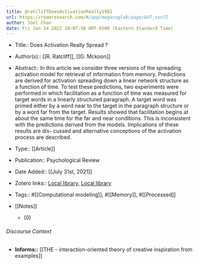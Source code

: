```yaml
---
title: @ratcliffDoesActivationReally1981
url: https://roamresearch.com/#/app/megacoglab/page/bU7_zxn7Z
author: Joel Chan
date: Fri Jan 14 2022 10:07:50 GMT-0500 (Eastern Standard Time)
---
```


- Title:: Does Activation Really Spread ?
- Author(s):: [[R. Ratcliff]], [[G. Mckoon]]
- Abstract:: In this article we consider three versions of the spreading activation model for retrieval of information from memory. Predictions are derived for activation spreading down a linear network structure as a function of time. To test these predictions, two experiments were performed in which facilitation as a function of time was measured for target words in a linearly structured paragraph. A target word was primed either by a word near to the target in the paragraph structure or by a word far from the target. Results showed that facilitation begins at about the same time for the far and near conditions. This is inconsistent with the predictions derived from the models. Implications of these results are dis- cussed and alternative conceptions of the activation process are described.
- Type:: [[Article]]
- Publication:: Psychological Review
- Date Added:: [[July 31st, 2021]]
- Zotero links:: [Local library](zotero://select/groups/2451508/items/3GJG53JA), [Local library](https://www.zotero.org/groups/2451508/items/3GJG53JA)
- Tags:: #[[Computational modeling]], #[[Memory]], #[[Processed]]
- [[Notes]]

    - (0)

###### Discourse Context

- **Informs::** [[THE - interaction-oriented theory of creative inspiration from examples]]
